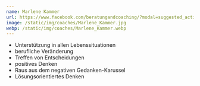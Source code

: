 ```yaml
---
name: Marlene Kammer
url: https://www.facebook.com/beratungandcoaching/?modal=suggested_action&amp;notif_id=1586589603013353&amp;notif_t=page_user_activity
image: /static/img/coaches/Marlene_Kammer.jpg
webp: /static/img/coaches/Marlene_Kammer.webp
---
```


<ul><li>Unterstützung in allen Lebenssituationen</li><li>berufliche Veränderung</li><li>Treffen von Entscheidungen</li><li>positives Denken&nbsp;</li><li>Raus aus dem negativen Gedanken-Karussel</li><li>Lösungsorientiertes Denken</li></ul>